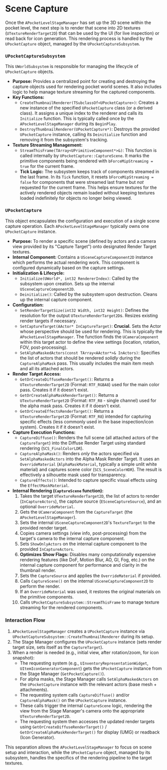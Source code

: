 # Scene Capture

Once the `APocketLevelStageManager` has set up the 3D scene within the pocket level, the next step is to render that scene into 2D textures (`UTextureRenderTarget2D`) that can be used by the UI (for live inspection) or read back for icon generation. This rendering process is handled by the `UPocketCapture` object, managed by the `UPocketCaptureSubsystem`.

### `UPocketCaptureSubsystem`

This `UWorldSubsystem` is responsible for managing the lifecycle of `UPocketCapture` objects.

* **Purpose:** Provides a centralized point for creating and destroying the capture objects used for rendering pocket world scenes. It also includes logic to help manage texture streaming for the captured components.
* **Key Functions:**
  * `CreateThumbnailRenderer(TSubclassOf<UPocketCapture>)`: Creates a new instance of the specified `UPocketCapture` class (or a derived class). It assigns a unique index to the renderer and calls its `Initialize` function. This is typically called once by the `APocketLevelStageManager` during its `BeginPlay`.
  * `DestroyThumbnailRenderer(UPocketCapture*)`: Destroys the provided `UPocketCapture` instance, calling its `Deinitialize` function and removing it from the subsystem's tracking.
* **Texture Streaming Management:**
  * `StreamThisFrame(TArray<UPrimitiveComponent*>&)`: This function is called internally by `UPocketCapture::CaptureScene`. It marks the primitive components being rendered with `bForceMipStreaming = true` for the current frame.
  * **Tick Logic:** The subsystem keeps track of components streamed in the last frame. In its `Tick` function, it resets `bForceMipStreaming = false` for components that were streamed last frame but _not_ requested for the current frame. This helps ensure textures for the actively rendered objects remain loaded without keeping textures loaded indefinitely for objects no longer being viewed.

### `UPocketCapture`

This object encapsulates the configuration and execution of a single scene capture operation. Each `APocketLevelStageManager` typically owns one `UPocketCapture` instance.

* **Purpose:** To render a specific scene (defined by actors and a camera view provided by its "Capture Target") onto designated Render Target textures.
* **Internal Component:** Contains a `USceneCaptureComponent2D` instance which performs the actual rendering work. This component is configured dynamically based on the capture settings.
* **Initialization & Lifecycle:**
  * `Initialize(UWorld*, int32 RendererIndex)`: Called by the subsystem upon creation. Sets up the internal `USceneCaptureComponent2D`.
  * `Deinitialize()`: Called by the subsystem upon destruction. Cleans up the internal capture component.
* **Configuration:**
  * `SetRenderTargetSize(int32 Width, int32 Height)`: Defines the resolution for the output `UTextureRenderTarget2D`s. Resizes existing render targets if necessary.
  * `SetCaptureTarget(AActor* InCaptureTarget)`: **Crucial.** Sets the Actor whose perspective should be used for rendering. This is typically the `APocketLevelStageManager`. The function finds the `UCameraComponent` within this target actor to define the view settings (location, rotation, FOV, post-processing).
  * `SetAlphaMaskedActors(const TArray<AActor*>& InActors)`: Specifies the list of actors that should be rendered _solidly_ during the `CaptureAlphaMask` pass. This usually includes the main item mesh and all its attached actors.
* **Render Target Access:**
  * `GetOrCreateDiffuseRenderTarget()`: Returns a `UTextureRenderTarget2D` (Format: `RTF_RGBA8`) used for the main color pass. Creates it if it doesn't exist.
  * `GetOrCreateAlphaMaskRenderTarget()`: Returns a `UTextureRenderTarget2D` (Format: `RTF_R8` - single channel) used for the alpha mask pass. Creates it if it doesn't exist.
  * `GetOrCreateEffectsRenderTarget()`: Returns a `UTextureRenderTarget2D` (Format: `RTF_R8`) intended for capturing specific effects (less commonly used in the base inspection/icon system). Creates it if it doesn't exist.
* **Capture Execution Functions:**
  * `CaptureDiffuse()`: Renders the full scene (all attached actors of the `CaptureTarget`) into the Diffuse Render Target using standard rendering (`SCS_FinalColorLDR`).
  * `CaptureAlphaMask()`: Renders _only_ the actors specified via `SetAlphaMaskedActors` into the Alpha Mask Render Target. It uses an `OverrideMaterial` (`AlphaMaskMaterial`, typically a simple unlit white material) and captures scene color (`SCS_SceneColorHDR`). The result is effectively a silhouette mask used for transparency.
  * `CaptureEffects()`: Intended to capture specific visual effects using the `EffectMaskMaterial`.
* **Internal Rendering (`CaptureScene` function):**
  1. Takes the target `UTextureRenderTarget2D`, the list of actors to render (`InCaptureActors`), the capture source (`ESceneCaptureSource`), and an optional `OverrideMaterial`.
  2. Gets the `UCameraComponent` from the `CaptureTarget` (the `APocketLevelStageManager`).
  3. Sets the internal `USceneCaptureComponent2D`'s `TextureTarget` to the provided render target.
  4. Copies camera settings (view info, post-processing) from the target's camera to the internal capture component.
  5. Sets `ShowOnlyActors` on the internal capture component to the provided `InCaptureActors`.
  6. **Optimizes Show Flags:** Disables many computationally expensive rendering features (like DoF, Motion Blur, AO, GI, Fog, etc.) on the internal capture component for performance and clarity in the thumbnail render.
  7. Sets the `CaptureSource` and applies the `OverrideMaterial` if provided.
  8. Calls `CaptureScene()` on the internal `USceneCaptureComponent2D` to perform the render.
  9. If an `OverrideMaterial` was used, it restores the original materials on the primitive components.
  10. Calls `UPocketCaptureSubsystem::StreamThisFrame` to manage texture streaming for the rendered components.

### Interaction Flow

1. `APocketLevelStageManager` creates a `UPocketCapture` instance via `UPocketCaptureSubsystem::CreateThumbnailRenderer` during its setup.
2. The Stage Manager configures the `UPocketCapture` instance (sets render target size, sets itself as the `CaptureTarget`).
3. When a render is needed (e.g., initial view, after rotation/zoom, for icon snapshot):
   * The requesting system (e.g., `UInventoryRepresentationWidget`, `UItemIconGeneratorComponent`) gets the `UPocketCapture` instance from the Stage Manager (`GetPocketCapture()`).
   * For alpha masks, the Stage Manager calls `SetAlphaMaskedActors` on the `UPocketCapture` instance with the relevant actors (base mesh + attachments).
   * The requesting system calls `CaptureDiffuse()` and/or `CaptureAlphaMask()` on the `UPocketCapture` instance.
   * These calls trigger the internal `CaptureScene` logic, rendering the view from the Stage Manager's camera onto the appropriate `UTextureRenderTarget2D`.
   * The requesting system then accesses the updated render targets using `GetOrCreateDiffuseRenderTarget()` / `GetOrCreateAlphaMaskRenderTarget()` for display (UMG) or readback (Icon Generator).

This separation allows the `APocketLevelStageManager` to focus on scene setup and interaction, while the `UPocketCapture` object, managed by its subsystem, handles the specifics of the rendering pipeline to the target textures.
